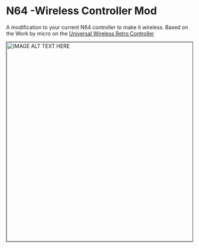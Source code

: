 # N64 -Wireless Controller Mod
A modification to your current N64 controller to make it wireless. Based on the Work by micro on the [Universal Wireless Retro Controller](https://nfggames.com/forum2/index.php?topic=5180.0)

<a href="http://www.youtube.com/shorts/WrgqsBNa95k" target="_blank"><img src="http://img.youtube.com/vi/WrgqsBNa95k/0.jpg" 
alt="IMAGE ALT TEXT HERE" width="960" height="540" border="1" /></a>

